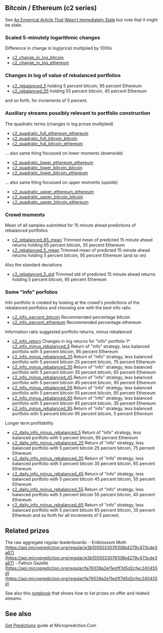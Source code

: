 


## Bitcoin / Ethereum (c2 series)
See [An Empirical Article That Wasn't Immediately Stale](https://microprediction.medium.com/an-empirical-article-that-wasnt-immediately-stale-720abfb4678f) but note that it might be stale.  

### Scaled 5-minutely logarithmic changes 
Difference in change in log(price) multiplied by 1000x
* [c2_change_in_log_bitcoin](https://www.microprediction.org/stream_dashboard.html?stream=c2_change_in_log_bitcoin)
* [c2_change_in_log_ethereum](https://www.microprediction.org/stream_dashboard.html?stream=c2_change_in_log_ethereum)


### Changes in log of value of rebalanced portfolios 

* [c2_rebalanced_5](https://www.microprediction.org/stream_dashboard.html?stream=c2_rebalanced_5) holding 5 percent bitcoin, 95 percent Ethereum
* [c2_rebalanced_55](https://www.microprediction.org/stream_dashboard.html?stream=c2_rebalanced_55) holding 55 percent bitcoin, 45 percent Ethereum

and so forth, for increments of 5 percent. 

### Auxiliary streams possibly relevant to portfolio construction

The quadratic terms (changes in log prices multiplied)
* [c2_quadratic_full_ethereum_ethereum](https://www.microprediction.org/stream_dashboard.html?stream=c2_quadratic_full_ethereum_ethereum)
* [c2_quadratic_full_bitcoin_bitcoin](https://www.microprediction.org/stream_dashboard.html?stream=c2_quadratic_full_bitcoin_bitcoin)
* [c2_quadratic_full_bitcoin_ethereum](https://www.microprediction.org/stream_dashboard.html?stream=c2_quadratic_full_bitcoin_ethereum)
 
... also same thing focussed on lower moments (downside)
* [c2_quadratic_lower_ethereum_ethereum](https://www.microprediction.org/stream_dashboard.html?stream=c2_quadratic_lower_ethereum_ethereum)
* [c2_quadratic_lower_bitcoin_bitcoin](https://www.microprediction.org/stream_dashboard.html?stream=c2_quadratic_lower_bitcoin_bitcoin)
* [c2_quadratic_lower_bitcoin_ethereum](https://www.microprediction.org/stream_dashboard.html?stream=c2_quadratic_lower_bitcoin_ethereum)

... also same thing focussed on upper moments (upside)
* [c2_quadratic_upper_ethereum_ethereum](https://www.microprediction.org/stream_dashboard.html?stream=c2_quadratic_upper_ethereum_ethereum)
* [c2_quadratic_upper_bitcoin_bitcoin](https://www.microprediction.org/stream_dashboard.html?stream=c2_quadratic_upper_bitcoin_bitcoin)
* [c2_quadratic_upper_bitcoin_ethereum](https://www.microprediction.org/stream_dashboard.html?stream=c2_quadratic_upper_bitcoin_ethereum)

### Crowd moments

Mean of all samples submitted for 15 minute ahead predictions of rebalanced portfolios
* [c2_rebalanced_65_mean](https://www.microprediction.org/stream_dashboard.html?stream=c2_rebalanced_65_mean) Trimmed mean of predicted 15 minute ahead returns holding 65 percent bitcoin, 35 percent Ethereum
* [c2_rebalanced_5_mean](https://www.microprediction.org/stream_dashboard.html?stream=c2_rebalanced_5_mean) Trimmed mean of predicted 15 minute ahead returns holding 5 percent bitcoin, 95 percent Ethereum
(and so on)

Also the standard deviations 
* [c2_rebalanced_5_std](https://www.microprediction.org/stream_dashboard.html?stream=c2_rebalanced_5_std) Trimmed std of predicted 15 minute ahead returns holding 5 percent bitcoin, 95 percent Ethereum

### Some "info" porfolios

Info portfolio is created by looking at the crowd's predictions of the rebalanced portfolios and choosing one with the best info ratio 
* [c2_info_percent_bitcoin](https://www.microprediction.org/stream_dashboard.html?stream=c2_info_percent_bitcoin) Recommended percentage bitcoin
* [c2_info_percent_ethereum](https://www.microprediction.org/stream_dashboard.html?stream=c2_info_percent_ethereum) Recommended percentage ethereum 


Information ratio suggested portfolio returns, minus rebalanced
* [c2_info_return](https://www.microprediction.org/stream_dashboard.html?stream=c2_info_return) Changes in log returns for "info" portfolio
1* [c2_info_minus_rebalanced_5](https://www.microprediction.org/stream_dashboard.html?stream=c2_info_minus_rebalanced_5) Return of "info" strategy, less balanced portfolio with 5 percent bitcoin, 95 percent Ethereum
* [c2_info_minus_rebalanced_25](https://www.microprediction.org/stream_dashboard.html?stream=c2_info_minus_rebalanced_25) Return of "info" strategy, less balanced portfolio with 5 percent bitcoin 25 percent bitcoin, 75 percent Ethereum
* [c2_info_minus_rebalanced_35](https://www.microprediction.org/stream_dashboard.html?stream=c2_info_minus_rebalanced_35) Return of "info" strategy, less balanced portfolio with 5 percent bitcoin 35 percent bitcoin, 65 percent Ethereum
* [c2_info_minus_rebalanced_45](https://www.microprediction.org/stream_dashboard.html?stream=c2_info_minus_rebalanced_45) Return of "info" strategy, less balanced portfolio with 5 percent bitcoin 45 percent bitcoin, 95 percent Ethereum
* [c2_info_minus_rebalanced_55](https://www.microprediction.org/stream_dashboard.html?stream=c2_info_minus_rebalanced_55) Return of "info" strategy, less balanced portfolio with 5 percent bitcoin 55 percent bitcoin, 95 percent Ethereum
* [c2_info_minus_rebalanced_65](https://www.microprediction.org/stream_dashboard.html?stream=c2_info_minus_rebalanced_65) Return of "info" strategy, less balanced portfolio with 5 percent bitcoin 65 percent bitcoin, 35 percent Ethereum
* [c2_info_minus_rebalanced_95](https://www.microprediction.org/stream_dashboard.html?stream=c2_rebalanced_95) Return of "info" strategy, less balanced portfolio with 5 percent bitcoin 95 percent bitcoin, 5 percent Ethereum

Longer term profitability
* [c2_daily_info_minus_rebalanced_5](https://www.microprediction.org/stream_dashboard.html?stream=c2_daily_info_minus_rebalanced_5) Return of "info" strategy, less balanced portfolio with 5 percent bitcoin, 95 percent Ethereum
* [c2_daily_info_minus_rebalanced_25](https://www.microprediction.org/stream_dashboard.html?stream=c2_daily_info_minus_rebalanced_25) Return of "info" strategy, less balanced portfolio with 5 percent bitcoin 25 percent bitcoin, 75 percent Ethereum
* [c2_daily_info_minus_rebalanced_35](https://www.microprediction.org/stream_dashboard.html?stream=c2_daily_info_minus_rebalanced_35) Return of "info" strategy, less balanced portfolio with 5 percent bitcoin 35 percent bitcoin, 65 percent Ethereum
* [c2_daily_info_minus_rebalanced_45](https://www.microprediction.org/stream_dashboard.html?stream=c2_daily_info_minus_rebalanced_45) Return of "info" strategy, less balanced portfolio with 5 percent bitcoin 45 percent bitcoin, 55 percent Ethereum
* [c2_daily_info_minus_rebalanced_55](https://www.microprediction.org/stream_dashboard.html?stream=c2_daily_info_minus_rebalanced_55) Return of "info" strategy, less balanced portfolio with 5 percent bitcoin 55 percent bitcoin, 45 percent Ethereum
* [c2_daily_info_minus_rebalanced_65](https://www.microprediction.org/stream_dashboard.html?stream=c2_daily_info_minus_rebalanced_65) Return of "info" strategy, less balanced portfolio with 5 percent bitcoin 65 percent bitcoin, 35 percent Ethereum
and so forth for all increments of 5 percent. 


## Related prizes

The raw aggregate regular leaderboards:
    - Emblossom Moth [https://api.microprediction.org/regular/e3b1055033076108b4279c473cde3a67](https://api.microprediction.org/regular/e3b1055033076108b4279c473cde3a67)
    - Fathon Gazelle [https://api.microprediction.org/regular/fa76039a2e11ed1f7d5d2cfec240455d](https://api.microprediction.org/regular/fa76039a2e11ed1f7d5d2cfec240455d)

See also this [notebook](https://github.com/microprediction/microprediction/blob/master/notebook_examples/List%20Current%20Prizes.ipynb) that shows how to list prizes on offer and related streams. 

## See also 

[Get Predictions](https://www.microprediction.com/get-predictions) guide at Microprediction.Com

 
